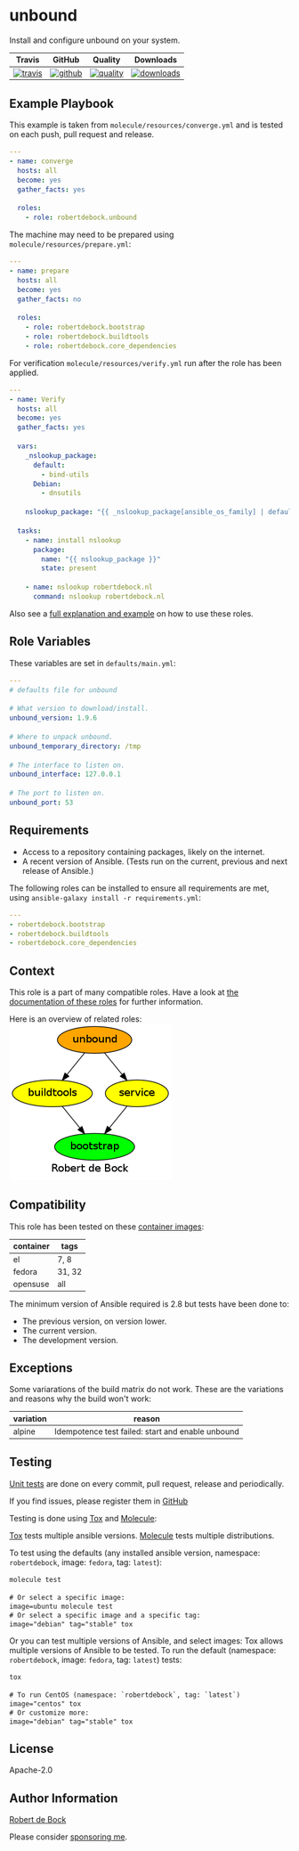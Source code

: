 # unbound

Install and configure unbound on your system.

|Travis|GitHub|Quality|Downloads|
|------|------|-------|---------|
|[![travis](https://travis-ci.com/robertdebock/ansible-role-unbound.svg?branch=master)](https://travis-ci.com/robertdebock/ansible-role-unbound)|[![github](https://github.com/robertdebock/ansible-role-unbound/workflows/Ansible%20Molecule/badge.svg)](https://github.com/robertdebock/ansible-role-unbound/actions)|[![quality](https://img.shields.io/ansible/quality/45335)](https://galaxy.ansible.com/robertdebock/unbound)|[![downloads](https://img.shields.io/ansible/role/d/45335)](https://galaxy.ansible.com/robertdebock/unbound)|

## Example Playbook

This example is taken from `molecule/resources/converge.yml` and is tested on each push, pull request and release.
```yaml
---
- name: converge
  hosts: all
  become: yes
  gather_facts: yes

  roles:
    - role: robertdebock.unbound
```

The machine may need to be prepared using `molecule/resources/prepare.yml`:
```yaml
---
- name: prepare
  hosts: all
  become: yes
  gather_facts: no

  roles:
    - role: robertdebock.bootstrap
    - role: robertdebock.buildtools
    - role: robertdebock.core_dependencies
```

For verification `molecule/resources/verify.yml` run after the role has been applied.
```yaml
---
- name: Verify
  hosts: all
  become: yes
  gather_facts: yes

  vars:
    _nslookup_package:
      default:
        - bind-utils
      Debian:
        - dnsutils

    nslookup_package: "{{ _nslookup_package[ansible_os_family] | default(_nslookup_package['default']) }}"

  tasks:
    - name: install nslookup
      package:
        name: "{{ nslookup_package }}"
        state: present

    - name: nslookup robertdebock.nl
      command: nslookup robertdebock.nl
```

Also see a [full explanation and example](https://robertdebock.nl/how-to-use-these-roles.html) on how to use these roles.

## Role Variables

These variables are set in `defaults/main.yml`:
```yaml
---
# defaults file for unbound

# What version to download/install.
unbound_version: 1.9.6

# Where to unpack unbound.
unbound_temporary_directory: /tmp

# The interface to listen on.
unbound_interface: 127.0.0.1

# The port to listen on.
unbound_port: 53
```

## Requirements

- Access to a repository containing packages, likely on the internet.
- A recent version of Ansible. (Tests run on the current, previous and next release of Ansible.)

The following roles can be installed to ensure all requirements are met, using `ansible-galaxy install -r requirements.yml`:

```yaml
---
- robertdebock.bootstrap
- robertdebock.buildtools
- robertdebock.core_dependencies

```

## Context

This role is a part of many compatible roles. Have a look at [the documentation of these roles](https://robertdebock.nl/) for further information.

Here is an overview of related roles:
![dependencies](https://raw.githubusercontent.com/robertdebock/drawings/artifacts/unbound.png "Dependency")

## Compatibility

This role has been tested on these [container images](https://hub.docker.com/):

|container|tags|
|---------|----|
|el|7, 8|
|fedora|31, 32|
|opensuse|all|

The minimum version of Ansible required is 2.8 but tests have been done to:

- The previous version, on version lower.
- The current version.
- The development version.

## Exceptions

Some variarations of the build matrix do not work. These are the variations and reasons why the build won't work:

| variation                 | reason                 |
|---------------------------|------------------------|
| alpine | Idempotence test failed: start and enable unbound |


## Testing

[Unit tests](https://travis-ci.com/robertdebock/ansible-role-unbound) are done on every commit, pull request, release and periodically.

If you find issues, please register them in [GitHub](https://github.com/robertdebock/ansible-role-unbound/issues)

Testing is done using [Tox](https://tox.readthedocs.io/en/latest/) and [Molecule](https://github.com/ansible/molecule):

[Tox](https://tox.readthedocs.io/en/latest/) tests multiple ansible versions.
[Molecule](https://github.com/ansible/molecule) tests multiple distributions.

To test using the defaults (any installed ansible version, namespace: `robertdebock`, image: `fedora`, tag: `latest`):

```
molecule test

# Or select a specific image:
image=ubuntu molecule test
# Or select a specific image and a specific tag:
image="debian" tag="stable" tox
```

Or you can test multiple versions of Ansible, and select images:
Tox allows multiple versions of Ansible to be tested. To run the default (namespace: `robertdebock`, image: `fedora`, tag: `latest`) tests:

```
tox

# To run CentOS (namespace: `robertdebock`, tag: `latest`)
image="centos" tox
# Or customize more:
image="debian" tag="stable" tox
```

## License

Apache-2.0


## Author Information

[Robert de Bock](https://robertdebock.nl/)

Please consider [sponsoring me](https://github.com/sponsors/robertdebock).
